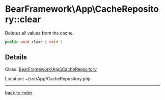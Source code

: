 # BearFramework\App\CacheRepository::clear

Deletes all values from the cache.

```php
public void clear ( void )
```

## Details

Class: [BearFramework\App\CacheRepository](bearframework.app.cacherepository.class.md)

Location: ~/src/App/CacheRepository.php

---

[back to index](index.md)

